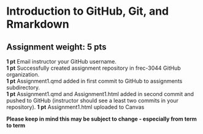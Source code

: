 # Introduction to GitHub, Git, and Rmarkdown

## Assignment weight: 5 pts

**1 pt** Email instructor your GitHub username.\
**1 pt** Successfully created assignment repository in frec-3044 GitHub organization.\
**1 pt** Assignment1.qmd added in first commit to GitHub to assignments subdirectory.    
**1 pt** Assignment1.qmd and Assignment1.html added in second commit and pushed to GitHub (instructor should see a least two commits in your repository).
**1 pt** Assignment1.html uploaded to Canvas

__Please keep in mind this may be subject to change - especially from term to term__
